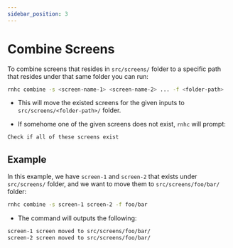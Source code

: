 ```yaml
---
sidebar_position: 3
---
```


# Combine Screens

To combine screens that resides in `src/screens/` folder to a specific path that resides under that same folder you can run:

```sh
rnhc combine -s <screen-name-1> <screen-name-2> ... -f <folder-path>
```

- This will move the existed screens for the given inputs to `src/screens/<folder-path>/` folder.

- If somehome one of the given screens does not exist, `rnhc` will prompt:

```sh
Check if all of these screens exist
```

## Example

In this example, we have `screen-1` and `screen-2` that exists under `src/screens/` folder, and we want to move them to `src/screens/foo/bar/` folder:

```sh
rnhc combine -s screen-1 screen-2 -f foo/bar
```

- The command will outputs the following:

```sh
screen-1 screen moved to src/screens/foo/bar/
screen-2 screen moved to src/screens/foo/bar/
```
